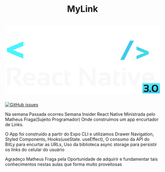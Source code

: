 <h1 align="center">MyLink</h1>

<h1 align="center">
  <img alt="Insider React Native" title="#InsiderReactNative" src="./assets/insid-nav.png" />
</h1>

<a href="https://github.com/JeffyMesquita/mylink/issues"><img alt="GitHub issues" src="https://img.shields.io/github/issues/JeffyMesquita/mylink?style=plastic"></a>

<p>Na semana Passada ocorreu Semana Insider React Native Ministrada pelo Matheus Fraga(Sujeito Programador) Onde construímos um app encurtador de Links.

O App foi construído a partir do Expo CLI e utilizamos Drawer Navigation, Styled Components, Hooks(useState. useEffect), O consumo da API do BitLy para encurtar as URLs, Uso da biblioteca async storage para persistir os links do celular do usuário

Agradeço Matheus Fraga pela Oportunidade de adquirir e fundamentar tais conhecimentos nestas aulas que forma muito proveitosas

 </p>